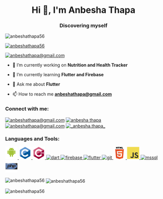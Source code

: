<h1 align="center">Hi 👋, I'm Anbesha Thapa</h1>
<h3 align="center">Discovering myself</h3>

<p align="left"> <img src="https://komarev.com/ghpvc/?username=anbeshathapa56&label=Profile%20views&color=0e75b6&style=flat" alt="anbeshathapa56" /> </p>

<p align="left"> <a href="https://github.com/ryo-ma/github-profile-trophy"><img src="https://github-profile-trophy.vercel.app/?username=anbeshathapa56" alt="anbeshathapa56" /></a> </p>

<p align="left"> <a href="https://twitter.com/anbeshathapa@gmail.com" target="blank"><img src="https://img.shields.io/twitter/follow/anbeshathapa@gmail.com?logo=twitter&style=for-the-badge" alt="anbeshathapa@gmail.com" /></a> </p>

- 🔭 I’m currently working on **Nutrition and Health Tracker**

- 🌱 I’m currently learning **Flutter and Firebase**

- 💬 Ask me about **Flutter**

- 📫 How to reach me **anbeshathapa@gmail.com**

<h3 align="left">Connect with me:</h3>
<p align="left">
<a href="https://twitter.com/anbeshathapa@gmail.com" target="blank"><img align="center" src="https://raw.githubusercontent.com/rahuldkjain/github-profile-readme-generator/master/src/images/icons/Social/twitter.svg" alt="anbeshathapa@gmail.com" height="30" width="40" /></a>
<a href="https://linkedin.com/in/anbesha thapa" target="blank"><img align="center" src="https://raw.githubusercontent.com/rahuldkjain/github-profile-readme-generator/master/src/images/icons/Social/linked-in-alt.svg" alt="anbesha thapa" height="30" width="40" /></a>
<a href="https://fb.com/anbeshathapa@gmail.com" target="blank"><img align="center" src="https://raw.githubusercontent.com/rahuldkjain/github-profile-readme-generator/master/src/images/icons/Social/facebook.svg" alt="anbeshathapa@gmail.com" height="30" width="40" /></a>
<a href="https://instagram.com/_anbesha.thapa_" target="blank"><img align="center" src="https://raw.githubusercontent.com/rahuldkjain/github-profile-readme-generator/master/src/images/icons/Social/instagram.svg" alt="_anbesha.thapa_" height="30" width="40" /></a>
</p>

<h3 align="left">Languages and Tools:</h3>
<p align="left"> <a href="https://developer.android.com" target="_blank" rel="noreferrer"> <img src="https://raw.githubusercontent.com/devicons/devicon/master/icons/android/android-original-wordmark.svg" alt="android" width="40" height="40"/> </a> <a href="https://www.cprogramming.com/" target="_blank" rel="noreferrer"> <img src="https://raw.githubusercontent.com/devicons/devicon/master/icons/c/c-original.svg" alt="c" width="40" height="40"/> </a> <a href="https://www.w3schools.com/cpp/" target="_blank" rel="noreferrer"> <img src="https://raw.githubusercontent.com/devicons/devicon/master/icons/cplusplus/cplusplus-original.svg" alt="cplusplus" width="40" height="40"/> </a> <a href="https://dart.dev" target="_blank" rel="noreferrer"> <img src="https://www.vectorlogo.zone/logos/dartlang/dartlang-icon.svg" alt="dart" width="40" height="40"/> </a> <a href="https://firebase.google.com/" target="_blank" rel="noreferrer"> <img src="https://www.vectorlogo.zone/logos/firebase/firebase-icon.svg" alt="firebase" width="40" height="40"/> </a> <a href="https://flutter.dev" target="_blank" rel="noreferrer"> <img src="https://www.vectorlogo.zone/logos/flutterio/flutterio-icon.svg" alt="flutter" width="40" height="40"/> </a> <a href="https://git-scm.com/" target="_blank" rel="noreferrer"> <img src="https://www.vectorlogo.zone/logos/git-scm/git-scm-icon.svg" alt="git" width="40" height="40"/> </a> <a href="https://www.w3.org/html/" target="_blank" rel="noreferrer"> <img src="https://raw.githubusercontent.com/devicons/devicon/master/icons/html5/html5-original-wordmark.svg" alt="html5" width="40" height="40"/> </a> <a href="https://developer.mozilla.org/en-US/docs/Web/JavaScript" target="_blank" rel="noreferrer"> <img src="https://raw.githubusercontent.com/devicons/devicon/master/icons/javascript/javascript-original.svg" alt="javascript" width="40" height="40"/> </a> <a href="https://www.microsoft.com/en-us/sql-server" target="_blank" rel="noreferrer"> <img src="https://www.svgrepo.com/show/303229/microsoft-sql-server-logo.svg" alt="mssql" width="40" height="40"/> </a> <a href="https://www.php.net" target="_blank" rel="noreferrer"> <img src="https://raw.githubusercontent.com/devicons/devicon/master/icons/php/php-original.svg" alt="php" width="40" height="40"/> </a> </p>

<p><img align="left" src="https://github-readme-stats.vercel.app/api/top-langs?username=anbeshathapa56&show_icons=true&locale=en&layout=compact" alt="anbeshathapa56" /></p>

<p>&nbsp;<img align="center" src="https://github-readme-stats.vercel.app/api?username=anbeshathapa56&show_icons=true&locale=en" alt="anbeshathapa56" /></p>

<p><img align="center" src="https://github-readme-streak-stats.herokuapp.com/?user=anbeshathapa56&" alt="anbeshathapa56" /></p>
